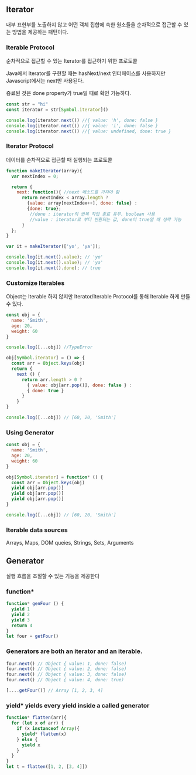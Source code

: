 ## Iterator
내부 표현부를 노출하지 않고 어떤 객체 집합에 속한 원소들을 순차적으로 접근할 수 있는 방법을 제공하는 패턴이다.

### Iterable Protocol
순차적으로 접근할 수 있는 Iterator를 접근하기 위한 프로토콜

Java에서 Iterator를 구현할 때는 hasNext/next 인터페이스를 사용하지만 Javascript에서는 next만 사용된다.

죵료된 것은 done property가 true일 때로 확인 가능하다.
```javascript
const str = "hi"
const iterator = str[Symbol.iterator]()

console.log(iterator.next()) //{ value: 'h', done: false }
console.log(iterator.next()) //{ value: 'i', done: false }
console.log(iterator.next()) //{ value: undefined, done: true }
```

### Iterator Protocol
데이터를 순차적으로 접근할 때 실행되는 프로토콜

```javascript
function makeIterator(array){
  var nextIndex = 0;

  return {
    next: function(){ //next 메소드를 가져야 함
      return nextIndex < array.length ?
        {value: array[nextIndex++], done: false} :
        {done: true};
         //done : iterator의 반복 작업 종료 유무. boolean 사용
         //value : iterator로 부터 반환되는 값, done이 true일 때 생략 가능
      }
  };
}

var it = makeIterator(['yo', 'ya']);

console.log(it.next().value); // 'yo'
console.log(it.next().value); // 'ya'
console.log(it.next().done); // true
```

### Customize Iterables
Object는 Iterable 하지 않지만 Iterator/Iterable Protocol를 통해 Iterable 하게 만들 수 있다.
```javascript
const obj = {
  name: 'Smith',
  age: 20,
  weight: 60
}

console.log([...obj]) //TypeError

obj[Symbol.iterator] = () => {
  const arr = Object.keys(obj)
  return {
    next () {
      return arr.length > 0 ?
        { value: obj[arr.pop()], done: false } :
        { done: true }
      }
    }
}

console.log([...obj]) // [60, 20, 'Smith']
```
### Using Generator
```javascript
const obj = {
  name: 'Smith',
  age: 20,
  weight: 60
}

obj[Symbol.iterator] = function* () {
  const arr = Object.keys(obj)
  yield obj[arr.pop()]
  yield obj[arr.pop()]
  yield obj[arr.pop()]
}

console.log([...obj]) // [60, 20, 'Smith']
```
### Iterable data sources
Arrays, Maps, DOM queies, Strings, Sets, Arguments

## Generator
실행 흐름을 조절할 수 있는 기능을 제공한다
### function*
```javascript
function* genFour () {
  yield 1
  yield 2
  yield 3
  return 4
}
let four = getFour()
```
### Generators are both an iterator and an iterable.
```javascript
four.next() // Object { value: 1, done: false)
four.next() // Object { value: 2, done: false)
four.next() // Object { value: 3, done: false)
four.next() // Object { value: 4, done: true)

[....getFour()] // Array [1, 2, 3, 4]
```
### yield* yields every yield inside a called generator
```javascript
function* flatten(arr){
  for (let x of arr) {
    if (x instanceof Array){
      yield* flatten(x)
    } else {
      yield x
    }
  }
}
let t = flatten([1, 2, [3, 4]])
```